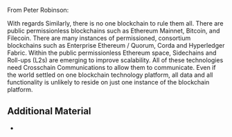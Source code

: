 
From Peter Robinson:

With regards Similarly, there is no one blockchain to rule them all. There are public permissionless blockchains such as Ethereum Mainnet, Bitcoin, and Filecoin. There are many instances of permissioned, consortium blockchains such as Enterprise Ethereum / Quorum, Corda and Hyperledger Fabric. Within the public permissionless Ethereum space, Sidechains and Roll-ups (L2s) are emerging to improve scalability. All of these technologies need Crosschain Communications to allow them to communicate. Even if the world settled on one blockchain technology platform, all data and all functionality is unlikely to reside on just one instance of the blockchain platform. 


## Additional Material
- <a href="https://chainlist.org/" target="_blank" rel="noopener noreferrer"></a>
